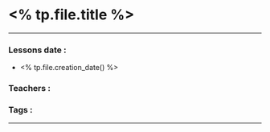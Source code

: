 # <% tp.file.title %>
---
### Lessons date :
- <% tp.file.creation_date() %>

### Teachers :


### Tags :


---

